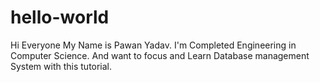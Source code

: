 # hello-world

Hi Everyone
My Name is Pawan Yadav. I'm Completed Engineering in Computer Science.
And want to focus and Learn Database management System with this tutorial.
